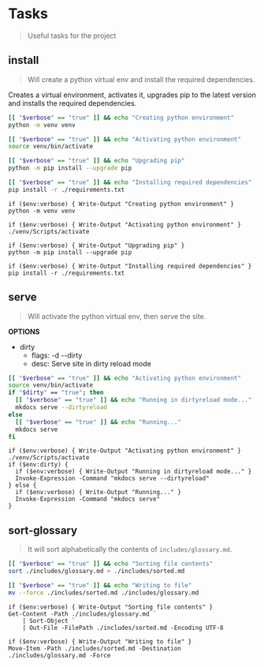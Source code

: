 # Tasks

> Useful tasks for the project

## install

> Will create a python virtual env and install the required dependencies.

Creates a virtual environment, activates it, upgrades pip to the latest version
and installs the required dependencies.

```bash
[[ "$verbose" == "true" ]] && echo "Creating python environment"
python -m venv venv

[[ "$verbose" == "true" ]] && echo "Activating python environment"
source venv/bin/activate

[[ "$verbose" == "true" ]] && echo "Upgrading pip"
python -m pip install --upgrade pip

[[ "$verbose" == "true" ]] && echo "Installing required dependencies"
pip install -r ./requirements.txt
```

```pwsh
if ($env:verbose) { Write-Output "Creating python environment" }
python -m venv venv

if ($env:verbose) { Write-Output "Activating python environment" }
./venv/Scripts/activate

if ($env:verbose) { Write-Output "Upgrading pip" }
python -m pip install --upgrade pip

if ($env:verbose) { Write-Output "Installing required dependencies" }
pip install -r ./requirements.txt
```

## serve

> Will activate the python virtual env, then serve the site.

**OPTIONS**

* dirty
  * flags: -d --dirty
  * desc: Serve site in dirty reload mode

```bash
[[ "$verbose" == "true" ]] && echo "Activating python environment"
source venv/bin/activate
if "$dirty" == "true"; then
  [[ "$verbose" == "true" ]] && echo "Running in dirtyreload mode..."
  mkdocs serve --dirtyreload
else
  [[ "$verbose" == "true" ]] && echo "Running..."
  mkdocs serve
fi
```

```pwsh
if ($env:verbose) { Write-Output "Activating python environment" }
./venv/Scripts/activate
if ($env:dirty) {
  if ($env:verbose) { Write-Output "Running in dirtyreload mode..." }
  Invoke-Expression -Command "mkdocs serve --dirtyreload"
} else {
  if ($env:verbose) { Write-Output "Running..." }
  Invoke-Expression -Command "mkdocs serve"
}
```

## sort-glossary

> It will sort alphabetically the contents of `includes/glossary.md`.

```bash
[[ "$verbose" == "true" ]] && echo "Sorting file contents"
sort ./includes/glossary.md > ./includes/sorted.md

[[ "$verbose" == "true" ]] && echo "Writing to file"
mv --force ./includes/sorted.md ./includes/glossary.md
```

```pwsh
if ($env:verbose) { Write-Output "Sorting file contents" }
Get-Content -Path ./includes/glossary.md `
    | Sort-Object `
    | Out-File -FilePath ./includes/sorted.md -Encoding UTF-8

if ($env:verbose) { Write-Output "Writing to file" }
Move-Item -Path ./includes/sorted.md -Destination ./includes/glossary.md -Force
```
